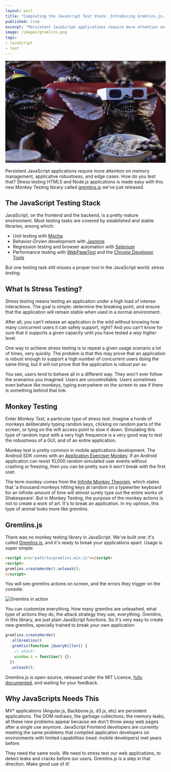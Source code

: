 ```yaml
---
layout: post
title: "Completing the JavaScript Test Stack: Introducing Gremlins.js, a Monkey Test Library For Web Apps"
published: true
excerpt: "Persistent JavaScript applications require more attention on memory management, applicative robustness, and edge cases. How do you test that? Stress testing HTML5 and Node.js applications is made easy with this new Monkey Testing library from marmelab."
image: /images/gremlins.png
tags:
- JavaScript
- test
---
```


<img src="/images/gremlins.png" class="postImage"/>

Persistent JavaScript applications require more attention on memory management, applicative robustness, and edge cases. How do you test that? Stress testing HTML5 and Node.js applications is made easy with this new Monkey Testing library called [gremlins.js](https://github.com/marmelab/gremlins.js) we've just released.

## The JavaScript Testing Stack

JavaScript, on the frontend and the backend, is a pretty mature environment. Most testing tasks are covered by established and stable libraries, among which:

* Unit testing with [Mocha](http://visionmedia.github.io/mocha/)
* Behavior-Drvien development with [Jasmine](http://pivotal.github.io/jasmine/)
* Regression testing and browser automation with [Selenium](http://docs.seleniumhq.org/)
* Performance testing with [WebPageTest](http://www.webpagetest.org/) and the [Chrome Developer Tools](https://developers.google.com/chrome-developer-tools/)

But one testing task still misses a proper tool in the JavaScript world: *stress testing*.

## What Is Stress Testing?

Stress testing means testing an application under a high load of intense interactions. The goal is simple: determine the breaking point, and ensure that the application will remain stable when used in a normal environment.

After all, you can't release an application in the wild without knowing how many concurrent users it can safely support, right? And you can't know for sure that it supports a given capacity until you have tested a *way higher* level.

One way to achieve stress testing is to repeat a given usage scenario a lot of times, very quickly. The problem is that this may prove that an application is robust enough to support a high number of concurrent users doing the same thing, but it will not prove that the application is robust *per se*.

You see, users tend to behave all in a different way. They won't ever follow the scenarios you imagined. Users are uncontrollable. Users sometimes even behave like monkeys, typing everywhere on the screen to see if there is something behind that link.

## Monkey Testing

Enter *Monkey Test*, a particular type of stress test. Imagine a horde of monkeys deliberately typing random keys, clicking on random parts of the screen, or lying on the wifi access point to slow it down. Simulating this type of random input with a very high frequence is a very good way to test the robustness of a GUI, and of an entire application.

Monkey test is pretty common in mobile applications development. The Android SDK comes with an [Application Exerciser Monkey](http://developer.android.com/tools/help/monkey.html). If an Android application can resist 10,000 random simulated user events without crashing or freezing, then you can be pretty sure it won't break with the first user.

The term *monkey* comes from the [Infinite Monkey Theorem](http://en.wikipedia.org/wiki/Infinite_monkey_theorem), which states that 'a thousand monkeys hitting keys at random on a typewriter keyboard for an infinite amount of time will almost surely type out the entire works of Shakespeare'. But in Monkey Testing, the purpose of the monkey actions is not to create a work of art. It's to break an application. In my opinion, this type of animal looks more like gremlins.

## Gremlins.js

There was no monkey testing library in JavaScript. We've built one: it's called [Gremlins.js](https://github.com/marmelab/gremlins.js), and it's ready to break your applications apart. Usage is super simple:

```html
<script src="path/to/gremlins.min.js"></script>
<script>
gremlins.createHorde().unleash();
</script>
```

You will see gremlins actions on screen, and the errors they trigger on the console: 

![Gremlins in action](https://github-camo.global.ssl.fastly.net/5895c92cb175ca71bf580802e1af3a15a7046b69/687474703a2f2f6d61726d656c61622e636f6d2f6772656d6c696e732e6a732f696d672f746f646f2e676966)

You can customize everything. How many gremlins are unleashed, what type of actions they do, the attack strategy they use, everything. Gremlins, in this library, are just plain JavaScript functions. So it's very easy to create new gremlins, specially trained to break your own application:

```js
gremlins.createHorde()
  .allGremlins()
  .gremlin(function jQueryKiller() {
    // whack!
    window.$ = function() {};
  })
  .unleash();
 ```

Gremlins.js is open-source, released under the MIT Licence, [fully documented](https://github.com/marmelab/gremlins.js/blob/master/README.md), and waiting for your feedback.

## Why JavaScripts Needs This

MV* applications (Angular.js, Backbone.js, d3.js, etc) are persistent applications. The DOM redraws, the garbage collections, the memory leaks, all these new problems appear because we don't throw away web pages after a single use anymore. JavaScript Frontend developers are currently meeting the same problems that compiled application developers on environments with limited capabilities (read: mobile developers) met years before.

They need the same tools. We need to stress test our web applications, to detect leaks and cracks before our users. Gremlins.js is a step in that direction. Make good use of it!
